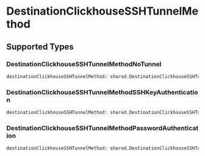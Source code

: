 # DestinationClickhouseSSHTunnelMethod


## Supported Types

### DestinationClickhouseSSHTunnelMethodNoTunnel

```python
destinationClickhouseSSHTunnelMethod: shared.DestinationClickhouseSSHTunnelMethodNoTunnel = /* values here */
```

### DestinationClickhouseSSHTunnelMethodSSHKeyAuthentication

```python
destinationClickhouseSSHTunnelMethod: shared.DestinationClickhouseSSHTunnelMethodSSHKeyAuthentication = /* values here */
```

### DestinationClickhouseSSHTunnelMethodPasswordAuthentication

```python
destinationClickhouseSSHTunnelMethod: shared.DestinationClickhouseSSHTunnelMethodPasswordAuthentication = /* values here */
```

